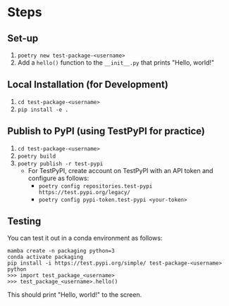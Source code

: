 # Steps
## Set-up

1. `poetry new test-package-<username>`
2. Add a `hello()` function to the `__init__.py` that prints "Hello, world!"

## Local Installation (for Development)

1. `cd test-package-<username>`
2. `pip install -e .`

## Publish to PyPI (using TestPyPI for practice)

1. `cd test-package-<username>`
2. `poetry build`
3. `poetry publish -r test-pypi`
    - For TestPyPI, create account on TestPyPI with an API token and configure as follows:
        - `poetry config repositories.test-pypi https://test.pypi.org/legacy/`
        - `poetry config pypi-token.test-pypi <your-token>`

## Testing

You can test it out in a conda environment as follows:
```
mamba create -n packaging python=3
conda activate packaging
pip install -i https://test.pypi.org/simple/ test-package-<username>
python
>>> import test_package_<username>
>>> test_package_<username>.hello()
```
This should print "Hello, world!" to the screen.